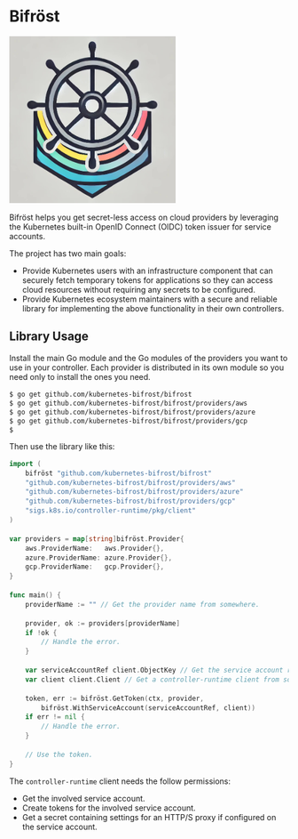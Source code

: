 # Bifröst

<img src="./docs/img/logo.jpg" alt="Bifröst" width="300" height="300" />

Bifröst helps you get secret-less access on cloud providers by leveraging the
Kubernetes built-in OpenID Connect (OIDC) token issuer for service accounts.

The project has two main goals:

* Provide Kubernetes users with an infrastructure component that can securely
  fetch temporary tokens for applications so they can access cloud resources
  without requiring any secrets to be configured.
* Provide Kubernetes ecosystem maintainers with a secure and reliable library
  for implementing the above functionality in their own controllers.

## Library Usage

Install the main Go module and the Go modules of the providers you want to use
in your controller. Each provider is distributed in its own module so you need
only to install the ones you need.

```shell
$ go get github.com/kubernetes-bifrost/bifrost
$ go get github.com/kubernetes-bifrost/bifrost/providers/aws
$ go get github.com/kubernetes-bifrost/bifrost/providers/azure
$ go get github.com/kubernetes-bifrost/bifrost/providers/gcp
$ 
```

Then use the library like this:

```go
import (
	bifröst "github.com/kubernetes-bifrost/bifrost"
	"github.com/kubernetes-bifrost/bifrost/providers/aws"
	"github.com/kubernetes-bifrost/bifrost/providers/azure"
	"github.com/kubernetes-bifrost/bifrost/providers/gcp"
	"sigs.k8s.io/controller-runtime/pkg/client"
)

var providers = map[string]bifröst.Provider{
	aws.ProviderName:   aws.Provider{},
	azure.ProviderName: azure.Provider{},
	gcp.ProviderName:   gcp.Provider{},
}

func main() {
	providerName := "" // Get the provider name from somewhere.

	provider, ok := providers[providerName]
	if !ok {
		// Handle the error.
	}

	var serviceAccountRef client.ObjectKey // Get the service account reference from somewhere.
	var client client.Client // Get a controller-runtime client from somewhere.

	token, err := bifröst.GetToken(ctx, provider,
		bifröst.WithServiceAccount(serviceAccountRef, client))
	if err != nil {
		// Handle the error.
	}

	// Use the token.
}
```

The `controller-runtime` client needs the follow permissions:

* Get the involved service account.
* Create tokens for the involved service account.
* Get a secret containing settings for an HTTP/S proxy if configured on the service account.
